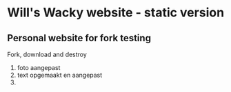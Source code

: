 # Will's Wacky website - static version
## Personal website for fork testing

Fork, download and destroy


1. foto aangepast
2. text opgemaakt en aangepast
3. 
